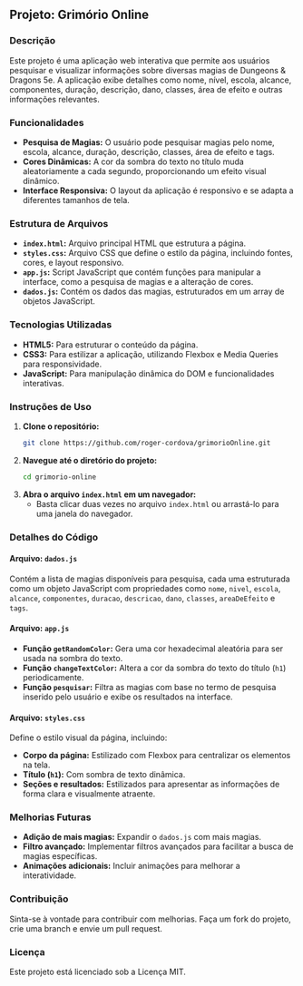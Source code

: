
## Projeto: Grimório Online

### Descrição
Este projeto é uma aplicação web interativa que permite aos usuários pesquisar e visualizar informações sobre diversas magias de Dungeons & Dragons 5e. A aplicação exibe detalhes como nome, nível, escola, alcance, componentes, duração, descrição, dano, classes, área de efeito e outras informações relevantes.

### Funcionalidades
- **Pesquisa de Magias:** O usuário pode pesquisar magias pelo nome, escola, alcance, duração, descrição, classes, área de efeito e tags.
- **Cores Dinâmicas:** A cor da sombra do texto no título muda aleatoriamente a cada segundo, proporcionando um efeito visual dinâmico.
- **Interface Responsiva:** O layout da aplicação é responsivo e se adapta a diferentes tamanhos de tela.

### Estrutura de Arquivos
- **`index.html`:** Arquivo principal HTML que estrutura a página.
- **`styles.css`:** Arquivo CSS que define o estilo da página, incluindo fontes, cores, e layout responsivo.
- **`app.js`:** Script JavaScript que contém funções para manipular a interface, como a pesquisa de magias e a alteração de cores.
- **`dados.js`:** Contém os dados das magias, estruturados em um array de objetos JavaScript.

### Tecnologias Utilizadas
- **HTML5:** Para estruturar o conteúdo da página.
- **CSS3:** Para estilizar a aplicação, utilizando Flexbox e Media Queries para responsividade.
- **JavaScript:** Para manipulação dinâmica do DOM e funcionalidades interativas.

### Instruções de Uso
1. **Clone o repositório:**
   ```bash
   git clone https://github.com/roger-cordova/grimorioOnline.git
   ```
2. **Navegue até o diretório do projeto:**
   ```bash
   cd grimorio-online
   ```
3. **Abra o arquivo `index.html` em um navegador:**
   - Basta clicar duas vezes no arquivo `index.html` ou arrastá-lo para uma janela do navegador.

### Detalhes do Código

#### Arquivo: `dados.js`
Contém a lista de magias disponíveis para pesquisa, cada uma estruturada como um objeto JavaScript com propriedades como `nome`, `nivel`, `escola`, `alcance`, `componentes`, `duracao`, `descricao`, `dano`, `classes`, `areaDeEfeito` e `tags`.

#### Arquivo: `app.js`
- **Função `getRandomColor`:** Gera uma cor hexadecimal aleatória para ser usada na sombra do texto.
- **Função `changeTextColor`:** Altera a cor da sombra do texto do título (`h1`) periodicamente.
- **Função `pesquisar`:** Filtra as magias com base no termo de pesquisa inserido pelo usuário e exibe os resultados na interface.

#### Arquivo: `styles.css`
Define o estilo visual da página, incluindo:
- **Corpo da página:** Estilizado com Flexbox para centralizar os elementos na tela.
- **Título (`h1`):** Com sombra de texto dinâmica.
- **Seções e resultados:** Estilizados para apresentar as informações de forma clara e visualmente atraente.

### Melhorias Futuras
- **Adição de mais magias:** Expandir o `dados.js` com mais magias.
- **Filtro avançado:** Implementar filtros avançados para facilitar a busca de magias específicas.
- **Animações adicionais:** Incluir animações para melhorar a interatividade.

### Contribuição
Sinta-se à vontade para contribuir com melhorias. Faça um fork do projeto, crie uma branch e envie um pull request.

### Licença
Este projeto está licenciado sob a Licença MIT.
